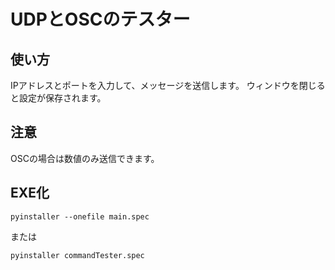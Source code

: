# UDPとOSCのテスター

## 使い方
IPアドレスとポートを入力して、メッセージを送信します。
ウィンドウを閉じると設定が保存されます。

## 注意
OSCの場合は数値のみ送信できます。

## EXE化
```
pyinstaller --onefile main.spec
```

または
```
pyinstaller commandTester.spec
```